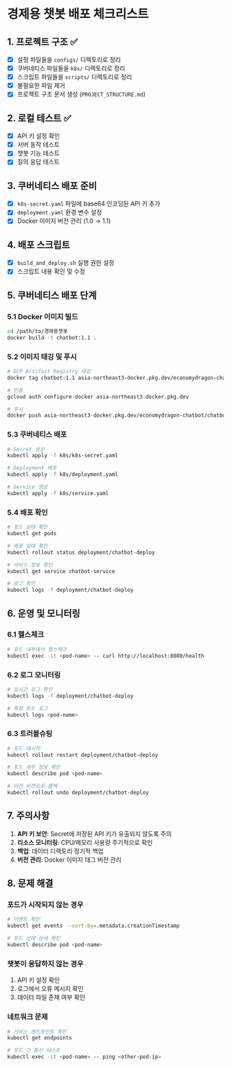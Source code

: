 # 경제용 챗봇 배포 체크리스트

## 1. 프로젝트 구조 ✅
- [x] 설정 파일들을 `configs/` 디렉토리로 정리
- [x] 쿠버네티스 파일들을 `k8s/` 디렉토리로 정리
- [x] 스크립트 파일들을 `scripts/` 디렉토리로 정리
- [x] 불필요한 파일 제거
- [x] 프로젝트 구조 문서 생성 (`PROJECT_STRUCTURE.md`)

## 2. 로컬 테스트 ✅
- [x] API 키 설정 확인
- [x] 서버 동작 테스트
- [x] 챗봇 기능 테스트
- [x] 질의 응답 테스트

## 3. 쿠버네티스 배포 준비
- [x] `k8s-secret.yaml` 파일에 base64 인코딩된 API 키 추가
- [x] `deployment.yaml` 환경 변수 설정
- [x] Docker 이미지 버전 관리 (1.0 → 1.1)

## 4. 배포 스크립트
- [x] `build_and_deploy.sh` 실행 권한 설정
- [x] 스크립트 내용 확인 및 수정

## 5. 쿠버네티스 배포 단계

### 5.1 Docker 이미지 빌드
```bash
cd /path/to/경제용챗봇
docker build -t chatbot:1.1 .
```

### 5.2 이미지 태깅 및 푸시
```bash
# GCP Artifact Registry 태깅
docker tag chatbot:1.1 asia-northeast3-docker.pkg.dev/economydragon-chatbot/chatbot-repo/chatbot:1.1

# 인증
gcloud auth configure-docker asia-northeast3-docker.pkg.dev

# 푸시
docker push asia-northeast3-docker.pkg.dev/economydragon-chatbot/chatbot-repo/chatbot:1.1
```

### 5.3 쿠버네티스 배포
```bash
# Secret 생성
kubectl apply -f k8s/k8s-secret.yaml

# Deployment 배포
kubectl apply -f k8s/deployment.yaml

# Service 생성
kubectl apply -f k8s/service.yaml
```

### 5.4 배포 확인
```bash
# 포드 상태 확인
kubectl get pods

# 배포 상태 확인
kubectl rollout status deployment/chatbot-deploy

# 서비스 정보 확인
kubectl get service chatbot-service

# 로그 확인
kubectl logs -f deployment/chatbot-deploy
```

## 6. 운영 및 모니터링

### 6.1 헬스체크
```bash
# 포드 내부에서 헬스체크
kubectl exec -it <pod-name> -- curl http://localhost:8080/health
```

### 6.2 로그 모니터링
```bash
# 실시간 로그 확인
kubectl logs -f deployment/chatbot-deploy

# 특정 포드 로그
kubectl logs <pod-name>
```

### 6.3 트러블슈팅
```bash
# 포드 재시작
kubectl rollout restart deployment/chatbot-deploy

# 포드 세부 정보 확인
kubectl describe pod <pod-name>

# 이전 버전으로 롤백
kubectl rollout undo deployment/chatbot-deploy
```

## 7. 주의사항

1. **API 키 보안**: Secret에 저장된 API 키가 유출되지 않도록 주의
2. **리소스 모니터링**: CPU/메모리 사용량 주기적으로 확인
3. **백업**: 데이터 디렉토리 정기적 백업
4. **버전 관리**: Docker 이미지 태그 버전 관리

## 8. 문제 해결

### 포드가 시작되지 않는 경우
```bash
# 이벤트 확인
kubectl get events --sort-by=.metadata.creationTimestamp

# 포드 상태 상세 확인
kubectl describe pod <pod-name>
```

### 챗봇이 응답하지 않는 경우
1. API 키 설정 확인
2. 로그에서 오류 메시지 확인
3. 데이터 파일 존재 여부 확인

### 네트워크 문제
```bash
# 서비스 엔드포인트 확인
kubectl get endpoints

# 포드 간 통신 테스트
kubectl exec -it <pod-name> -- ping <other-pod-ip>
```